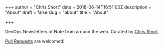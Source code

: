 +++
author = "Chris Short"
date = 2018-06-14T16:51:00Z
description = "About"
draft = false
slug = "about"
title = "About"

+++

DevOps Newsletters of Note from around the web. Curated by [Chris Short](https://chrisshort.net/).

[Pull Requests](https://github.com/chris-short/devopsnewsletter.com) are welcomed!
